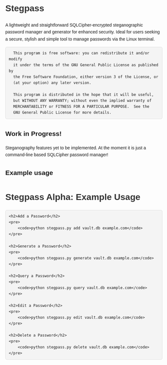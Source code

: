 # Stegpass

A lightweight and straightforward SQLCipher-encrypted steganographic password manager and generator for enhanced security. Ideal for users seeking a secure, stylish and simple tool to manage passwords via the Linux terminal.

      This program is free software: you can redistribute it and/or modify
      it under the terms of the GNU General Public License as published by
      the Free Software Foundation, either version 3 of the License, or
      (at your option) any later version.
   
      This program is distributed in the hope that it will be useful,
      but WITHOUT ANY WARRANTY; without even the implied warranty of
      MERCHANTABILITY or FITNESS FOR A PARTICULAR PURPOSE.  See the
      GNU General Public License for more details.
    
## Work in Progress!
Steganography features yet to be implemented. At the moment it is just a command-line based SQLCipher password manager!


## Example usage
<!DOCTYPE html>
<html lang="en">
<head>
    <meta charset="UTF-8">
    <meta name="viewport" content="width=device-width, initial-scale=1.0">
    <title>Stegpass Alpha Usage Guide</title>
    <style>
        body {
            font-family: Arial, sans-serif;
            margin: 20px;
            line-height: 1.6;
        }
        h1 {
            color: #333;
        }
        pre {
            background-color: #f4f4f4;
            padding: 10px;
            border: 1px solid #ddd;
            border-radius: 5px;
        }
    </style>
</head>
<body>
    <h1>Stegpass Alpha: Example Usage</h1>
    
    <h2>Add a Password</h2>
    <pre>
        <code>python stegpass.py add vault.db example.com</code>
    </pre>

    <h2>Generate a Password</h2>
    <pre>
        <code>python stegpass.py generate vault.db example.com</code>
    </pre>

    <h2>Query a Password</h2>
    <pre>
        <code>python stegpass.py query vault.db example.com</code>
    </pre>

    <h2>Edit a Password</h2>
    <pre>
        <code>python stegpass.py edit vault.db example.com</code>
    </pre>

    <h2>Delete a Password</h2>
    <pre>
        <code>python stegpass.py delete vault.db example.com</code>
    </pre>
</body>
</html>

